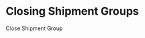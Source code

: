 # Closing Shipment Groups

Close Shipment Group

<script src="../../scripts/requesttabs.js"></script>
<script src="../../scripts/responsetabs.js"></script>
<script src="../../scripts/copy.js"></script>
